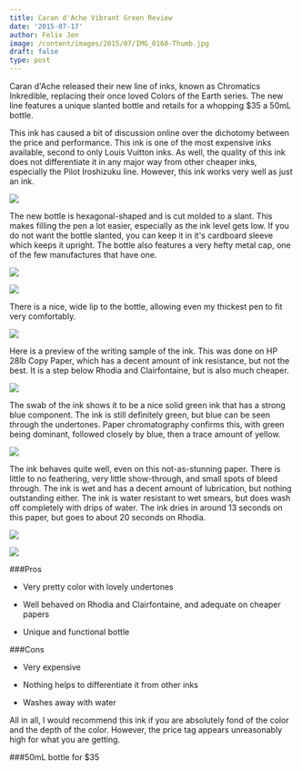 ```yaml
---
title: Caran d'Ache Vibrant Green Review
date: '2015-07-17'
author: Felix Jen
image: /content/images/2015/07/IMG_0160-Thumb.jpg
draft: false
type: post
---
```

Caran d'Ache released their new line of inks, known as Chromatics Inkredible, replacing their once loved Colors of the Earth series. The new line features a unique slanted bottle and retails for a whopping $35 a 50mL bottle. 

This ink has caused a bit of discussion online over the dichotomy between the price and performance. This ink is one of the most expensive inks available, second to only Louis Vuitton inks. As well, the quality of this ink does not differentiate it in any major way from other cheaper inks, especially the Pilot Iroshizuku line. However, this ink works very well as just an ink.

![](/content/images/2015/07/IMG_0154.jpg)

The new bottle is hexagonal-shaped and is cut molded to a slant. This makes filling the pen a lot easier, especially as the ink level gets low. If you do not want the bottle slanted, you can keep it in it's cardboard sleeve which keeps it upright. The bottle also features a very hefty metal cap, one of the few manufactures that have one. 

![](/content/images/2015/07/IMG_0157.jpg)

![](/content/images/2015/07/IMG_0160.jpg)

There is a nice, wide lip to the bottle, allowing even my thickest pen to fit very comfortably. 


![](/content/images/2015/07/IMG_0162.jpg)

Here is a preview of the writing sample of the ink. This was done on HP 28lb Copy Paper, which has a decent amount of ink resistance, but not the best. It is a step below Rhodia and Clairfontaine, but is also much cheaper.

![](/content/images/2015/07/IMG_4853.jpg)

The swab of the ink shows it to be a nice solid green ink that has a strong blue component. The ink is still definitely green, but blue can be seen through the undertones. Paper chromatography confirms this, with green being dominant, followed closely by blue, then a trace amount of yellow.

![](/content/images/2015/07/IMG_4854.jpg)

The ink behaves quite well, even on this not-as-stunning paper. There is little to no feathering, very little show-through, and small spots of bleed through. The ink is wet and has a decent amount of lubrication, but nothing outstanding either. The ink is water resistant to wet smears, but does wash off completely with drips of water. The ink dries in around 13 seconds on this paper, but goes to about 20 seconds on Rhodia.

![](/content/images/2015/07/IMG_4855.jpg)

![](http://inkyreviews.tk/Caran%20d'ache/Water.jpg)

###Pros

* Very pretty color with lovely undertones

* Well behaved on Rhodia and Clairfontaine, and adequate on cheaper papers

* Unique and functional bottle

###Cons

* Very expensive

* Nothing helps to differentiate it from other inks

* Washes away with water

All in all, I would recommend this ink if you are absolutely fond of the color and the depth of the color. However, the price tag appears unreasonably high for what you are getting. 

###50mL bottle for $35
